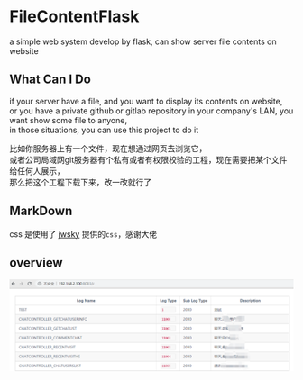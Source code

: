 # FileContentFlask
a simple web system develop by flask, can show server file contents on website

## What Can I Do
if your server have a file, and you want to display its contents on website,  
or you have a private github or gitlab repository in your company's LAN, you want show some file to anyone,  
in those situations, you can use this project to do it

比如你服务器上有一个文件，现在想通过网页去浏览它，  
或者公司局域网git服务器有个私有或者有权限校验的工程，现在需要把某个文件给任何人展示，  
那么把这个工程下载下来，改一改就行了



## MarkDown
css 是使用了 [jwsky](https://github.com/jwsky/markdowncss) 提供的`css`，感谢大佬



## overview
![pic]( https://github.com/hwhaocool/FileContentFlask/raw/master/pic/pic_1.png )